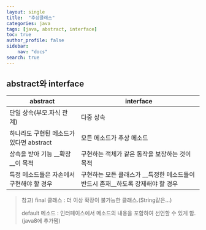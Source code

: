 ```yaml
---
layout: single
title:  "추상클래스"
categories: java
tags: [java, abstract, interface]
toc: true
author_profile: false
sidebar:
    nav: "docs"
search: true
---
```


## abstract와 interface

| abstract                   | interface                                      |
| -------------------------- | ---------------------------------------------- |
| 단일 상속(부모.자식 관계)            | 다중 상속                                          |
| 하나라도 구현된 메소드가 있다면 abstract | 모든 메소드가 추상 메소드                                 |
| 상속을 받아 기능 __확장__이 목적       | 구현하는 객체가 같은 동작을 보장하는 것이 목적                     |
| 특정 메소드들은 자손에서 구현해야 할 경우    | 구현하는 모든 클래스가 __특정한 메소드들이 반드시 존재__하도록 강제해야 할 경우 |

> 참고) final 클래스 : 더 이상 확장이 불가능한 클래스.(String같은...)
> 
> default 메소드 : 인터페이스에서 메소드의 내용을 포함하여 선언할 수 있게 함.(java8에 추가됌)


